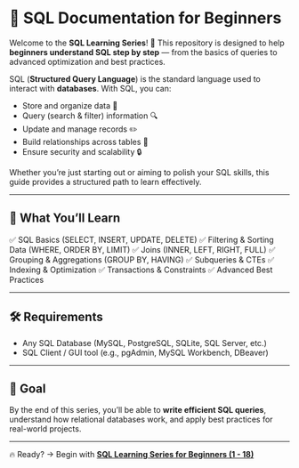 
# 📘 SQL Documentation for Beginners

Welcome to the **SQL Learning Series**! 🚀
This repository is designed to help **beginners understand SQL step by step** — from the basics of queries to advanced optimization and best practices.

SQL (**Structured Query Language**) is the standard language used to interact with **databases**. With SQL, you can:

* Store and organize data 📂
* Query (search & filter) information 🔍
* Update and manage records ✏️
* Build relationships across tables 🔗
* Ensure security and scalability 🔒

Whether you’re just starting out or aiming to polish your SQL skills, this guide provides a structured path to learn effectively.

---

## 📑 What You’ll Learn

✅ SQL Basics (SELECT, INSERT, UPDATE, DELETE)
✅ Filtering & Sorting Data (WHERE, ORDER BY, LIMIT)
✅ Joins (INNER, LEFT, RIGHT, FULL)
✅ Grouping & Aggregations (GROUP BY, HAVING)
✅ Subqueries & CTEs
✅ Indexing & Optimization
✅ Transactions & Constraints
✅ Advanced Best Practices

---

## 🛠 Requirements

* Any SQL Database (MySQL, PostgreSQL, SQLite, SQL Server, etc.)
* SQL Client / GUI tool (e.g., pgAdmin, MySQL Workbench, DBeaver)

---

## 🎯 Goal

By the end of this series, you’ll be able to **write efficient SQL queries**, understand how relational databases work, and apply best practices for real-world projects.

---

🔥 Ready? → Begin with **[SQL Learning Series for Beginners (1 - 18)](SQL%20Learning%20Series%20for%20Beginners%20(1%20-%2018).md)**


